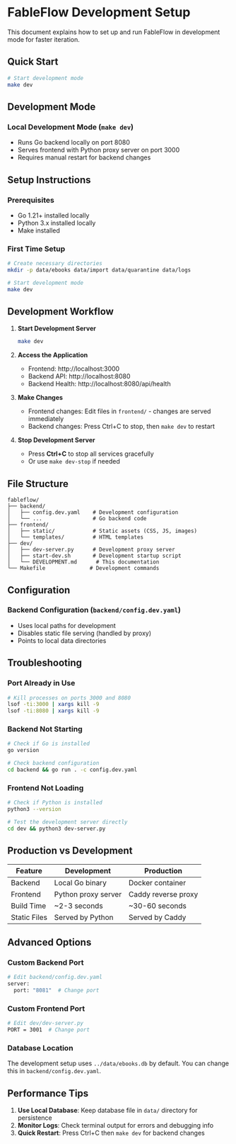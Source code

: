 # FableFlow Development Setup

This document explains how to set up and run FableFlow in development mode for faster iteration.

## Quick Start

```bash
# Start development mode
make dev
```

## Development Mode

### Local Development Mode (`make dev`)
- Runs Go backend locally on port 8080
- Serves frontend with Python proxy server on port 3000
- Requires manual restart for backend changes

## Setup Instructions

### Prerequisites
- Go 1.21+ installed locally
- Python 3.x installed locally
- Make installed

### First Time Setup
```bash
# Create necessary directories
mkdir -p data/ebooks data/import data/quarantine data/logs

# Start development mode
make dev
```

## Development Workflow

1. **Start Development Server**
   ```bash
   make dev
   ```

2. **Access the Application**
   - Frontend: http://localhost:3000
   - Backend API: http://localhost:8080
   - Backend Health: http://localhost:8080/api/health

3. **Make Changes**
   - Frontend changes: Edit files in `frontend/` - changes are served immediately
   - Backend changes: Press Ctrl+C to stop, then `make dev` to restart

4. **Stop Development Server**
   - Press **Ctrl+C** to stop all services gracefully
   - Or use `make dev-stop` if needed

## File Structure

```
fableflow/
├── backend/
│   ├── config.dev.yaml    # Development configuration
│   └── ...                # Go backend code
├── frontend/
│   ├── static/            # Static assets (CSS, JS, images)
│   └── templates/         # HTML templates
├── dev/
│   ├── dev-server.py      # Development proxy server
│   ├── start-dev.sh       # Development startup script
│   └── DEVELOPMENT.md      # This documentation
└── Makefile              # Development commands
```

## Configuration

### Backend Configuration (`backend/config.dev.yaml`)
- Uses local paths for development
- Disables static file serving (handled by proxy)
- Points to local data directories


## Troubleshooting

### Port Already in Use
```bash
# Kill processes on ports 3000 and 8080
lsof -ti:3000 | xargs kill -9
lsof -ti:8080 | xargs kill -9
```

### Backend Not Starting
```bash
# Check if Go is installed
go version

# Check backend configuration
cd backend && go run . -c config.dev.yaml
```

### Frontend Not Loading
```bash
# Check if Python is installed
python3 --version

# Test the development server directly
cd dev && python3 dev-server.py
```

## Production vs Development

| Feature | Development | Production |
|---------|-------------|------------|
| Backend | Local Go binary | Docker container |
| Frontend | Python proxy server | Caddy reverse proxy |
| Build Time | ~2-3 seconds | ~30-60 seconds |
| Static Files | Served by Python | Served by Caddy |

## Advanced Options

### Custom Backend Port
```bash
# Edit backend/config.dev.yaml
server:
  port: "8081"  # Change port
```

### Custom Frontend Port
```bash
# Edit dev/dev-server.py
PORT = 3001  # Change port
```

### Database Location
The development setup uses `../data/ebooks.db` by default. You can change this in `backend/config.dev.yaml`.

## Performance Tips

1. **Use Local Database**: Keep database file in `data/` directory for persistence
2. **Monitor Logs**: Check terminal output for errors and debugging info
3. **Quick Restart**: Press Ctrl+C then `make dev` for backend changes

